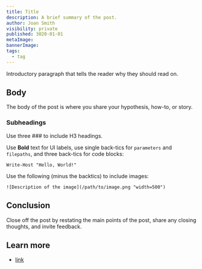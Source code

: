 ```yaml
---
title: Title
description: A brief summary of the post.
author: Joan Smith
visibility: private
published: 3020-01-01
metaImage: 
bannerImage: 
tags:
  - tag
---
```


Introductory paragraph that tells the reader why they should read on.

## Body

The body of the post is where you share your hypothesis, how-to, or story.

### Subheadings

Use three ### to include H3 headings.

Use **Bold** text for UI labels, use single back-tics for `parameters` and `filepaths`, and three back-tics for code blocks:

```
Write-Host "Hello, World!"
```

Use the following (minus the backtics) to include images:

```
![Description of the image](/path/to/image.png "width=500")
```

## Conclusion

Close off the post by restating the main points of the post, share any closing thoughts, and invite feedback.

## Learn more

- [link](https://www.example.com/resource)